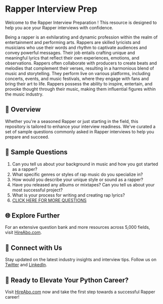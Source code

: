 # Rapper Interview Prep

Welcome to the Rapper Interview Preparation ! This resource is designed to help you ace your Rapper interviews with confidence.

Being a rapper is an exhilarating and dynamic profession within the realm of entertainment and performing arts. Rappers are skilled lyricists and musicians who use their words and rhythm to captivate audiences and convey powerful messages. Their job entails crafting unique and meaningful lyrics that reflect their own experiences, emotions, and observations. Rappers often collaborate with producers to create beats and melodies that complement their verses, resulting in a harmonious blend of music and storytelling. They perform live on various platforms, including concerts, events, and music festivals, where they engage with fans and bring their art to life. Rappers possess the ability to inspire, entertain, and provoke thought through their music, making them influential figures within the music industry.

## 🚀 Overview

Whether you're a seasoned Rapper or just starting in the field, this repository is tailored to enhance your interview readiness. We've curated a set of sample questions commonly asked in Rapper interviews to help you prepare and succeed.

## 📝 Sample Questions

1. Can you tell us about your background in music and how you got started as a rapper?
2. What specific genres or styles of rap music do you specialize in?
3. How would you describe your unique style or sound as a rapper?
4. Have you released any albums or mixtapes? Can you tell us about your most successful project?
5. What is your process for writing and creating rap lyrics?
6. [CLICK HERE FOR MORE QUESTIONS](https://hireabo.com/job/16_1_25/Rapper)

## 🌐 Explore Further

For an extensive question bank and more resources across 5,000 fields, visit [HireAbo.com](https://www.hireabo.com).

## 📱 Connect with Us

Stay updated on the latest industry insights and interview tips. Follow us on [Twitter](https://twitter.com/hireabo) and [LinkedIn](https://www.linkedin.com/in/hire-abo-3609972a8/).

## 🚀 Ready to Elevate Your Python Career?

Visit [HireAbo.com](https://www.hireabo.com) now and take the first step towards a successful Rapper career!